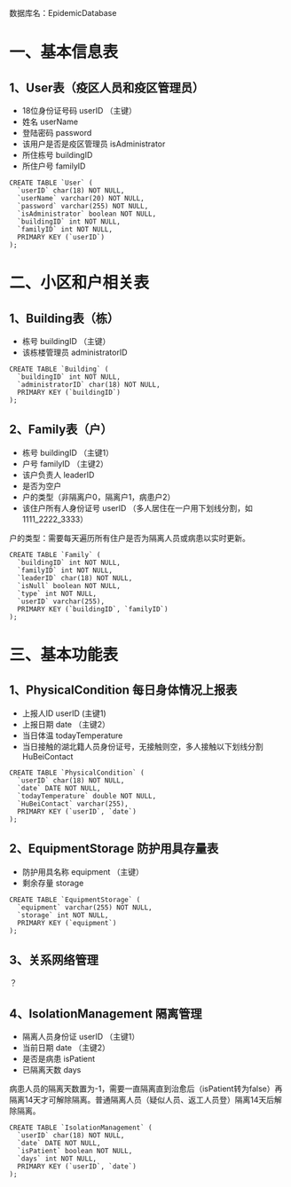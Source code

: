 数据库名：EpidemicDatabase
# 一、基本信息表
## 1、User表（疫区人员和疫区管理员）
+ 18位身份证号码 userID （主键）<br>
+ 姓名 userName <br>
+ 登陆密码 password <br>
+ 该用户是否是疫区管理员 isAdministrator <br>
+ 所住栋号 buildingID 
+ 所住户号 familyID 
```
CREATE TABLE `User` (
  `userID` char(18) NOT NULL, 
  `userName` varchar(20) NOT NULL,
  `password` varchar(255) NOT NULL,
  `isAdministrator` boolean NOT NULL,
  `buildingID` int NOT NULL, 
  `familyID` int NOT NULL, 
  PRIMARY KEY (`userID`) 
);
```

# 二、小区和户相关表
## 1、Building表（栋）
+ 栋号 buildingID （主键）
+ 该栋楼管理员 administratorID
```
CREATE TABLE `Building` (
  `buildingID` int NOT NULL, 
  `administratorID` char(18) NOT NULL,
  PRIMARY KEY (`buildingID`) 
);
```

## 2、Family表（户）
+ 栋号 buildingID （主键1）
+ 户号 familyID （主键2）
+ 该户负责人 leaderID
+ 是否为空户
+ 户的类型（非隔离户0，隔离户1，病患户2）
+ 该住户所有人身份证号 userID （多人居住在一户用下划线分割，如1111_2222_3333）

户的类型：需要每天遍历所有住户是否为隔离人员或病患以实时更新。
```
CREATE TABLE `Family` (
  `buildingID` int NOT NULL, 
  `familyID` int NOT NULL, 
  `leaderID` char(18) NOT NULL,
  `isNull` boolean NOT NULL,
  `type` int NOT NULL,
  `userID` varchar(255),
  PRIMARY KEY (`buildingID`, `familyID`) 
);
```

# 三、基本功能表
## 1、PhysicalCondition 每日身体情况上报表
+ 上报人ID userID (主键1)
+ 上报日期 date （主键2）
+ 当日体温 todayTemperature
+ 当日接触的湖北籍人员身份证号，无接触则空，多人接触以下划线分割 HuBeiContact
```
CREATE TABLE `PhysicalCondition` (
  `userID` char(18) NOT NULL,
  `date` DATE NOT NULL, 
  `todayTemperature` double NOT NULL,
  `HuBeiContact` varchar(255),
  PRIMARY KEY (`userID`, `date`) 
);
```

## 2、EquipmentStorage 防护用具存量表
+ 防护用具名称 equipment （主键）
+ 剩余存量 storage
```
CREATE TABLE `EquipmentStorage` (
  `equipment` varchar(255) NOT NULL,
  `storage` int NOT NULL, 
  PRIMARY KEY (`equipment`) 
);
```

## 3、关系网络管理
？

## 4、IsolationManagement  隔离管理
+ 隔离人员身份证 userID （主键1）
+ 当前日期 date （主键2）
+ 是否是病患 isPatient
+ 已隔离天数 days

病患人员的隔离天数置为-1，需要一直隔离直到治愈后（isPatient转为false）再隔离14天才可解除隔离。普通隔离人员（疑似人员、返工人员登）隔离14天后解除隔离。
```
CREATE TABLE `IsolationManagement` (
  `userID` char(18) NOT NULL,
  `date` DATE NOT NULL,
  `isPatient` boolean NOT NULL,
  `days` int NOT NULL, 
  PRIMARY KEY (`userID`, `date`) 
);
```